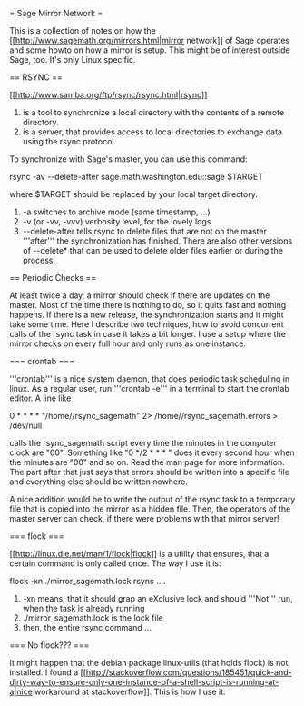 = Sage Mirror Network =

This is a collection of notes on how the [[http://www.sagemath.org/mirrors.html|mirror network]] of Sage operates and some howto on how a mirror is setup. This might be of interest outside Sage, too. It's only Linux specific.

== RSYNC ==

[[http://www.samba.org/ftp/rsync/rsync.html|rsync]] 

 1. is a tool to synchronize a local directory with the contents of a remote directory.
 1. is a server, that provides access to local directories to exchange data using the rsync protocol.

To synchronize with Sage's master, you can use this command:

rsync -av --delete-after sage.math.washington.edu::sage $TARGET

where $TARGET should be replaced by your local target directory.

 1. -a switches to archive mode (same timestamp, ...)
 1. -v (or -vv, -vvv) verbosity level, for the lovely logs
 1. --delete-after tells rsync to delete files that are not on the master '''after''' the synchronization has finished. There are also other versions of --delete* that can be used to delete older files earlier or during the process.

== Periodic Checks ==

At least twice a day, a mirror should check if there are updates on the master. Most of the time there is nothing to do, so it quits fast and nothing happens. If there is a new release, the synchronization starts and it might take some time. Here I describe two techniques, how to avoid concurrent calls of the rsync task in case it takes a bit longer. I use a setup where the mirror checks on every full hour and only runs as one instance.

=== crontab ===

'''crontab''' is a nice system daemon, that does periodic task scheduling in linux. As a regular user, run '''crontab -e''' in a terminal to start the crontab editor. A line like

0 * * * * "/home/<username>/rsync_sagemath" 2> /home/<username>/rsync_sagemath.errors > /dev/null

calls the rsync_sagemath script every time the minutes in the computer clock are "00". Something like "0 */2 * * * " does it every second hour when the minutes are "00" and so on. Read the man page for more information. The part after that just says that errors should be written into a specific file and everything else should be written nowhere. 

A nice addition would be to write the output of the rsync task to a temporary file that is copied into the mirror as a hidden file. Then, the operators of the master server can check, if there were problems with that mirror server!

=== flock ===

[[http://linux.die.net/man/1/flock|flock]] is a utility that ensures, that a certain command is only called once. The way I use it is:

flock -xn ./mirror_sagemath.lock rsync ....

 1. -xn means, that it should grap an eXclusive lock and should '''Not''' run, when the task is already running
 1. ./mirror_sagemath.lock is the lock file
 1. then, the entire rsync command ...

=== No flock??? ===

It might happen that the debian package linux-utils (that holds flock) is not installed. I found a [[http://stackoverflow.com/questions/185451/quick-and-dirty-way-to-ensure-only-one-instance-of-a-shell-script-is-running-at-a|nice workaround at stackoverflow]]. This is how I use it:


